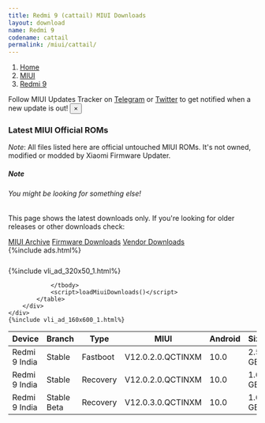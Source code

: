 ```yaml
---
title: Redmi 9 (cattail) MIUI Downloads
layout: download
name: Redmi 9
codename: cattail
permalink: /miui/cattail/
---
```

<nav aria-label="breadcrumb">
    <ol class="breadcrumb">
        <li class="breadcrumb-item"><a href="/">Home</a></li>
        <li class="breadcrumb-item"><a href="/miui/">MIUI</a></li>
        <li class="breadcrumb-item active" aria-current="page"><a href="/miui/cattail/">Redmi 9</a></li>
    </ol>
</nav>
<div class="alert alert-primary alert-dismissible fade show" role="alert">
    Follow MIUI Updates Tracker on <a href="https://t.me/MIUIUpdatesTracker" class="alert-link">Telegram</a>
     or <a href="https://twitter.com/MiFwUpdater" class="alert-link">Twitter</a> to get notified when a new update is out!
    <button type="button" class="close" data-dismiss="alert" aria-label="Close">
        <span aria-hidden="true">&times;</span>
    </button>
</div>

### Latest MIUI Official ROMs
*Note*: All files listed here are official untouched MIUI ROMs. It's not owned, modified or modded by Xiaomi Firmware Updater.
<div class="card">
  <div class="card-body">
    <h5 class="card-title">Note</h5>
    <h6 class="card-subtitle mb-2 text-muted">You might be looking for something else!</h6>
    <p class="card-text">This page shows the latest downloads only.
     If you're looking for older releases or other downloads check:</p>
    <a href="/archive/miui/cattail/" class="card-link">MIUI Archive</a>
    <a href="/firmware/cattail/" class="card-link">Firmware Downloads</a>
    <a href="/vendor/cattail/" class="card-link">Vendor Downloads</a>
  </div>
</div>
{%include ads.html%}
<div class="row justify-content-center">
    <div class="col-10">
        <div class="table-responsive-md" style="margin-top: 25px;">
            {%include vli_ad_320x50_1.html%}
            <table id="miui" class="display dt-responsive nowrap compact table table-striped table-hover table-sm">
                <thead class="thead-dark">
                    <tr>
                        <th data-ref="device">Device</th>
                        <th data-ref="branch">Branch</th>
                        <th data-ref="type">Type</th>
                        <th data-ref="miui">MIUI</th>
                        <th data-ref="android">Android</th>
                        <th data-ref="size">Size</th>
                        <th data-ref="size">Date</th>
                        <th data-ref="link">Link</th>
                    </tr>
                </thead>
                <tbody>
                <tr><td>Redmi 9 India</td><td>Stable</td><td>Fastboot</td><td>V12.0.2.0.QCTINXM</td><td>10.0</td><td>2.5 GB</td><td>2020-09-09</td><td><a href="/miui/cattail/stable/V12.0.2.0.QCTINXM/">Download</a></td></tr>
<tr><td>Redmi 9 India</td><td>Stable</td><td>Recovery</td><td>V12.0.2.0.QCTINXM</td><td>10.0</td><td>1.6 GB</td><td>2020-09-13</td><td><a href="/miui/cattail/stable/V12.0.2.0.QCTINXM/">Download</a></td></tr>
<tr><td>Redmi 9 India</td><td>Stable Beta</td><td>Recovery</td><td>V12.0.3.0.QCTINXM</td><td>10.0</td><td>1.6 GB</td><td>2020-11-03</td><td><a href="/miui/cattail/stable beta/V12.0.3.0.QCTINXM/">Download</a></td></tr>

                </tbody>
                <script>loadMiuiDownloads()</script>
            </table>
        </div>
    </div>
    {%include vli_ad_160x600_1.html%}
</div>
